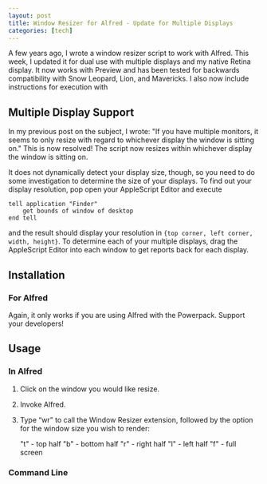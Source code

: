 ```yaml
---
layout: post
title: Window Resizer for Alfred - Update for Multiple Displays
categories: [tech]
---
```


A few years ago, I wrote a window resizer script to work with Alfred. This week, I updated it for dual use with multiple displays and my native Retina display. It now works with Preview and has been tested for backwards compatibility with Snow Leopard, Lion, and Mavericks. I also now include instructions for execution with 

## Multiple Display Support

In my previous post on the subject, I wrote: "If you have multiple monitors, it seems to only resize with regard to whichever display the window is sitting on." This is now resolved! The script now resizes within whichever display the window is sitting on.

It does not dynamically detect your display size, though, so you need to do some investigation to determine the size of your displays. To find out your display resolution, pop open your AppleScript Editor and execute

	tell application "Finder"
		get bounds of window of desktop
	end tell

and the result should display your resolution in `{top corner, left corner, width, height}`. To determine each of your multiple displays, drag the AppleScript Editor into each window to get reports back for each display. 

## Installation

### For Alfred

Again, it only works if you are using Alfred with the Powerpack. Support your developers!



## Usage

### In Alfred
1. Click on the window you would like resize.
2. Invoke Alfred.
3. Type “wr” to call the Window Resizer extension, followed by the option for the window size you wish to render:

	"t" - top half
	"b" - bottom half
	"r" - right half
	"l" - left half
	"f" - full screen

### Command Line